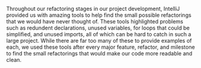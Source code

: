 Throughout our refactoring stages in our project development, IntelliJ provided us with amazing tools to help find the small possible refactorings that we would have never thought of. These tools highlighted problems such as redundent declarations, unused variables, for loops that could be simplified, and unused imports, all of which can be hard to catch in such a large project. While there are far too many of these to provide examples of each, we used these tools after every major feature, refactor, and milestone to find the small refactorings that would make our code more readable and clean.
